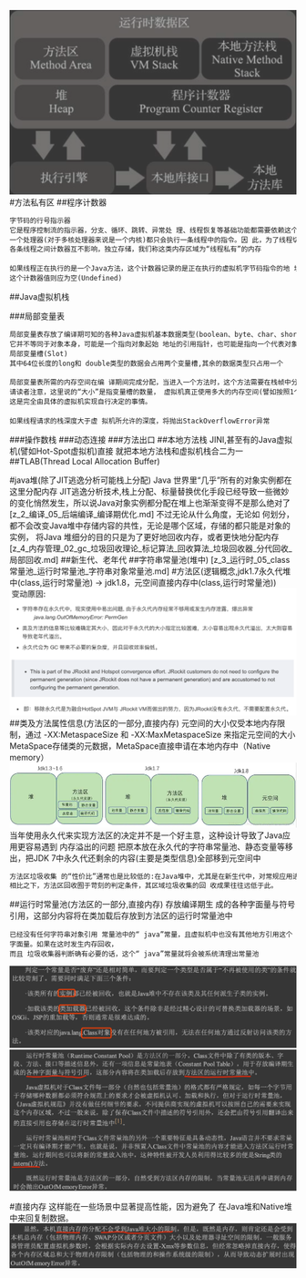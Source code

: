 ![](.z_4_内存管理_00_分代内存管理_分块内存管理_方法区管理_直接内存管理_images/66943bdd.png)
#方法私有区
##程序计数器
```asp
字节码的行号指示器
它是程序控制流的指示器，分支、循环、跳转、异常处 理、线程恢复等基础功能都需要依赖这个计数器来完成
一个处理器(对于多核处理器来说是一个内核)都只会执行一条线程中的指令。因 此，为了线程切换后能恢复到正确的执行位置，每条线程都需要有一个独立的程序计数器，
各条线程之间计数器互不影响，独立存储，我们称这类内存区域为“线程私有”的内存

如果线程正在执行的是一个Java方法，这个计数器记录的是正在执行的虚拟机字节码指令的地 址;如果正在执行的是本地(N at ive)方法，
这个计数器值则应为空(Undefined)
```
##Java虚拟机栈

###局部变量表
```asp
局部变量表存放了编译期可知的各种Java虚拟机基本数据类型(boolean、byte、char、short、int、 float、long、double)、对象引用(reference类型，
它并不等同于对象本身，可能是一个指向对象起始 地址的引用指针，也可能是指向一个代表对象的句柄或者其他与此对象相关的位置)和returnAddress 类型(指向了一条字节码指令的地址)
局部变量槽(Slot)
其中64位长度的long和 double类型的数据会占用两个变量槽,其余的数据类型只占用一个

局部变量表所需的内存空间在编 译期间完成分配，当进入一个方法时，这个方法需要在栈帧中分配多大的局部变量空间是完全确定 的，在方法运行期间不会改变局部变量表的大小。
请读者注意，这里说的“大小”是指变量槽的数量， 虚拟机真正使用多大的内存空间(譬如按照1个变量槽占用32个比特、64个比特，或者更多)来实现一 个变量槽，
这是完全由具体的虚拟机实现自行决定的事情。

如果线程请求的栈深度大于虚 拟机所允许的深度，将抛出StackOverflowError异常
```
###操作数栈
###动态连接
###方法出口
##本地方法栈
JINI,甚至有的Java虚拟机(譬如Hot-Spot虚拟机)直接 就把本地方法栈和虚拟机栈合二为一
##TLAB(Thread Local Allocation Buffer)

#java堆(除了JIT逃逸分析可能栈上分配)
Java 世界里“几乎”所有的对象实例都在这里分配内存
JIT逃逸分析技术,栈上分配、标量替换优化手段已经导致一些微妙 的变化悄然发生，所以说Java对象实例都分配在堆上也渐渐变得不是那么绝对了
[z_2_编译_05_后端编译_编译期优化.md]
不过无论从什么角度，无论如 何划分，都不会改变Java堆中存储内容的共性，无论是哪个区域，存储的都只能是对象的实例，
将Java 堆细分的目的只是为了更好地回收内存，或者更快地分配内存
[z_4_内存管理_02_gc_垃圾回收理论_标记算法_回收算法_垃圾回收器_分代回收_局部回收.md]
##新生代、老年代
##字符串常量池(堆中)
[z_3_运行时_05_class常量池_运行时常量池_字符串对象常量池.md]
#方法区(逻辑概念,jdk1.7永久代堆中(class,运行时常量池) -> jdk1.8，元空间直接内存中(class,运行时常量池))
![](.z_4_内存管理_00_分代内存管理_分块内存管理_方法区管理_直接内存管理_images/a8479e6d.png)
##类及方法属性信息(方法区的一部分,直接内存)
元空间的大小仅受本地内存限制，通过 -XX:MetaspaceSize 和 -XX:MaxMetaspaceSize 来指定元空间的大小
MetaSpace存储类的元数据，MetaSpace直接申请在本地内存中（Native memory）
![](.z_4_内存管理_00_分代内存管理_分块内存管理_方法区管理_直接内存管理_images/3ee863fe.png)
当年使用永久代来实现方法区的决定并不是一个好主意，这种设计导致了Java应用更容易遇到 内存溢出的问题
把原本放在永久代的字符串常量池、静态变量等移出，把JDK 7中永久代还剩余的内容(主要是类型信息)全部移到元空间中
```asp
方法区垃圾收集 的“性价比”通常也是比较低的:在Java堆中，尤其是在新生代中，对常规应用进行一次垃圾收集通常 可以回收70%至99%的内存空间，
相比之下，方法区回收囿于苛刻的判定条件，其区域垃圾收集的回 收成果往往远低于此。
```
##运行时常量池(方法区的一部分,直接内存)
存放编译期生 成的各种字面量与符号引用，这部分内容将在类加载后存放到方法区的运行时常量池中
```
已经没有任何字符串对象引用 常量池中的“ java”常量，且虚拟机中也没有其他地方引用这个字面量。如果在这时发生内存回收，
而且 垃圾收集器判断确有必要的话，这个“ java”常量就将会被系统清理出常量池
```
![](.z_4_内存管理_02_分代内存管理_分块内存管理_方法区管理_直接内存管理_images/b197959e.png)
![](.z_4_内存管理_00_分代内存管理_分块内存管理_方法区管理_直接内存管理_images/d6b7e6ba.png)

#直接内存
这样能在一些场景中显著提高性能，因为避免了 在Java堆和Native堆中来回复制数据。
![](.z_4_内存管理_00_分代内存管理_分块内存管理_方法区管理_直接内存管理_images/3cbbad1c.png)

